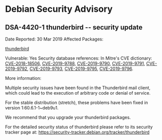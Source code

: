 
Debian Security Advisory
========================


DSA-4420-1 thunderbird -- security update
-----------------------------------------



Date Reported:
30 Mar 2019
Affected Packages:

[thunderbird](https://packages.debian.org/src:thunderbird)

Vulnerable:
Yes
Security database references:
In Mitre's CVE dictionary: [CVE-2018-18506](https://security-tracker.debian.org/tracker/CVE-2018-18506), [CVE-2019-9788](https://security-tracker.debian.org/tracker/CVE-2019-9788), [CVE-2019-9790](https://security-tracker.debian.org/tracker/CVE-2019-9790), [CVE-2019-9791](https://security-tracker.debian.org/tracker/CVE-2019-9791), [CVE-2019-9792](https://security-tracker.debian.org/tracker/CVE-2019-9792), [CVE-2019-9793](https://security-tracker.debian.org/tracker/CVE-2019-9793), [CVE-2019-9795](https://security-tracker.debian.org/tracker/CVE-2019-9795), [CVE-2019-9796](https://security-tracker.debian.org/tracker/CVE-2019-9796).  

More information:

Multiple security issues have been found in the Thunderbird mail client,
which could lead to the execution of arbitrary code or denial of service.


For the stable distribution (stretch), these problems have been fixed in
version 1:60.6.1-1~deb9u1.


We recommend that you upgrade your thunderbird packages.


For the detailed security status of thunderbird please refer to
its security tracker page at:
<https://security-tracker.debian.org/tracker/thunderbird>






